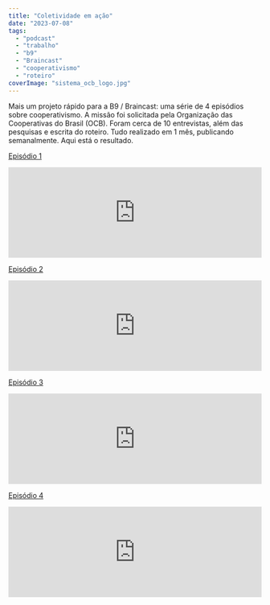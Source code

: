 ```yaml
---
title: "Coletividade em ação"
date: "2023-07-08"
tags: 
  - "podcast"
  - "trabalho"
  - "b9"
  - "Braincast"
  - "cooperativismo"
  - "roteiro"
coverImage: "sistema_ocb_logo.jpg"
---
```


Mais um projeto rápido para a B9 / Braincast: uma série de 4 episódios sobre cooperativismo. A missão foi solicitada pela Organização das Cooperativas do Brasil (OCB). Foram cerca de 10 entrevistas, além das pesquisas e escrita do roteiro. Tudo realizado em 1 mês, publicando semanalmente. Aqui está o resultado.

[Episódio 1](https://www.b9.com.br/shows/braincast/coletividade-em-acao-ep-1-e-se-voce-pudesse-ter-mais-voz-no-seu-trabalho/)

<iframe src="https://omny.fm/shows/braincast/coletividade-em-a-o-ep-1-e-se-voc-pudesse-ter-mais/embed" width="100%" height="180" allow="autoplay; clipboard-write" frameborder="0" title="Coletividade Em Ação - Ep.1: E se você pudesse ter mais voz no seu trabalho?"></iframe>

[Episódio 2](https://www.b9.com.br/shows/braincast/coletividade-em-acao-ep-2-cooperativismo-como-voce-nunca-viu/)

<iframe src="https://omny.fm/shows/braincast/coletividade-em-a-o-ep-2-cooperativismo-como-voc-n/embed" width="100%" height="180" allow="autoplay; clipboard-write" frameborder="0" title="Coletividade em Ação — Ep. 2: Cooperativismo como você nunca viu"></iframe>

[Episódio 3](https://www.b9.com.br/shows/braincast/coletividade-em-acao-ep-3-cooperativismo-como-voce-nunca-imaginou/)

<iframe src="https://omny.fm/shows/braincast/coletividade-em-a-o-ep-3-cooperativismo-como-voc-n/embed" width="100%" height="180" allow="autoplay; clipboard-write" frameborder="0" title="Coletividade em Ação — Ep. 3: Cooperativismo como você nunca imaginou"></iframe>

[Episódio 4](https://www.b9.com.br/shows/braincast/coletividade-em-acao-ep-4-cooperativismo-construindo-a-economia-do-futuro/)

<iframe src="https://omny.fm/shows/braincast/coletividade-em-a-o-ep-4-cooperativismo-construind/embed" width="100%" height="180" allow="autoplay; clipboard-write" frameborder="0" title="Coletividade em Ação — Ep. 4: Cooperativismo, construindo a economia do futuro"></iframe>
